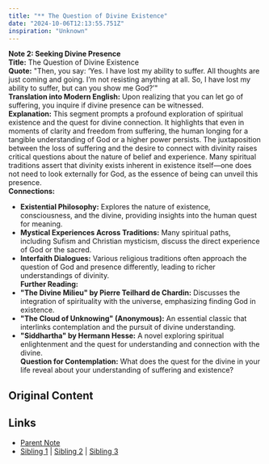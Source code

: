 ```yaml
---
title: "** The Question of Divine Existence"
date: "2024-10-06T12:13:55.751Z"
inspiration: "Unknown"
---
```


  
**Note 2: Seeking Divine Presence**  
**Title:** The Question of Divine Existence  
**Quote:** "Then, you say: ‘Yes. I have lost my ability to suffer. All thoughts are just coming and going. I’m not resisting anything at all. So, I have lost my ability to suffer, but can you show me God?’"  
**Translation into Modern English:** Upon realizing that you can let go of suffering, you inquire if divine presence can be witnessed.  
**Explanation:** This segment prompts a profound exploration of spiritual existence and the quest for divine connection. It highlights that even in moments of clarity and freedom from suffering, the human longing for a tangible understanding of God or a higher power persists. The juxtaposition between the loss of suffering and the desire to connect with divinity raises critical questions about the nature of belief and experience. Many spiritual traditions assert that divinity exists inherent in existence itself—one does not need to look externally for God, as the essence of being can unveil this presence.   
**Connections:**  
- **Existential Philosophy:** Explores the nature of existence, consciousness, and the divine, providing insights into the human quest for meaning.  
- **Mystical Experiences Across Traditions:** Many spiritual paths, including Sufism and Christian mysticism, discuss the direct experience of God or the sacred.  
- **Interfaith Dialogues:** Various religious traditions often approach the question of God and presence differently, leading to richer understandings of divinity.  
**Further Reading:**  
- **"The Divine Milieu" by Pierre Teilhard de Chardin:** Discusses the integration of spirituality with the universe, emphasizing finding God in existence.  
- **"The Cloud of Unknowing" (Anonymous):** An essential classic that interlinks contemplation and the pursuit of divine understanding.  
- **"Siddhartha" by Hermann Hesse:** A novel exploring spiritual enlightenment and the quest for understanding and connection with the divine.  
**Question for Contemplation:** What does the quest for the divine in your life reveal about your understanding of suffering and existence?  



## Original Content



## Links

- [Parent Note](/parent-note.md)
- [Sibling 1](/zettel1.md) | [Sibling 2](/zettel2.md) | [Sibling 3](/zettel3.md)
